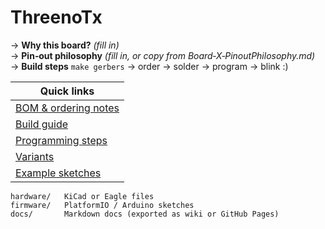 # ThreenoTx

→ **Why this board?**  _(fill in)_  
→ **Pin‑out philosophy**  _(fill in, or copy from Board‑X‑PinoutPhilosophy.md)_  
→ **Build steps**  `make gerbers` → order → solder → program → blink :)

| Quick links |
|-------------|
| [BOM & ordering notes](docs/BOM.md) |
| [Build guide](docs/Build.md) |
| [Programming steps](docs/Program.md) |
| [Variants](docs/Variants.md) |
| [Example sketches](firmware/) |

```text
hardware/   KiCad or Eagle files
firmware/   PlatformIO / Arduino sketches
docs/       Markdown docs (exported as wiki or GitHub Pages)
```

